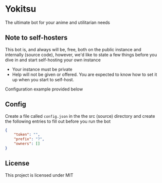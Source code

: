 # Yokitsu

The ultimate bot for your anime and utilitarian needs

## Note to self-hosters

This bot is, and always will be, free, both on the public instance and internally (source code), however, we'd like to state a few things before you dive in and start self-hosting your own instance

- Your instance must be private
- Help will not be given or offered. You are expected to know how to set it up when you start to self-host.

Configuration example provided below

## Config

Create a file called `config.json` in the the src (source) directory and create the following entries to fill out before you run the bot

```json
{
    "token": "",
    "prefix": "?",
    "owners": []
}
```

## License
This project is licensed under MIT
